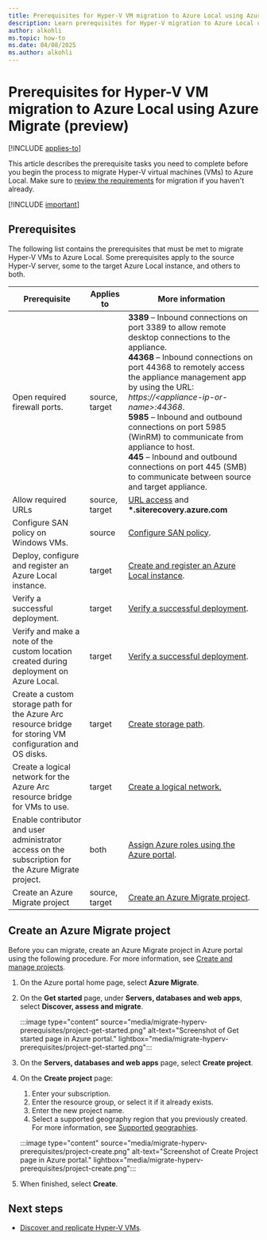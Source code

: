 ```yaml
--- 
title: Prerequisites for Hyper-V VM migration to Azure Local using Azure Migrate (preview)
description: Learn prerequisites for Hyper-V migration to Azure Local using Azure Migrate (preview).
author: alkohli
ms.topic: how-to
ms.date: 04/08/2025
ms.author: alkohli
---
```


# Prerequisites for Hyper-V VM migration to Azure Local using Azure Migrate (preview)

[!INCLUDE [applies-to](../includes/hci-applies-to-23h2.md)]

This article describes the prerequisite tasks you need to complete before you begin the process to migrate Hyper-V virtual machines (VMs) to Azure Local. Make sure to [review the requirements](migrate-hyperv-requirements.md) for migration if you haven't already.

[!INCLUDE [important](../includes/hci-preview.md)]

## Prerequisites

The following list contains the prerequisites that must be met to migrate Hyper-V VMs to Azure Local. Some prerequisites apply to the source Hyper-V server, some to the target Azure Local instance, and others to both.

|Prerequisite|Applies to|More information|
|--|--|--|
|Open required firewall ports.|source, target|**3389** – Inbound connections on port 3389 to allow remote desktop connections to the appliance. <br> **44368** – Inbound connections on port 44368 to remotely access the appliance management app by using the URL: *https:\//\<appliance-ip-or-name\>:44368*. <br> **5985** – Inbound and outbound connections on port 5985 (WinRM) to communicate from appliance to host. <br> **445** – Inbound and outbound connections on port 445 (SMB) to communicate between source and target appliance.|
|Allow required URLs |source, <br> target |[URL access](/azure/migrate/migrate-appliance#url-access) and <br> **\*.siterecovery.azure.com** |
|Configure SAN policy on Windows VMs.|source|[Configure SAN policy](/azure/migrate/prepare-for-migration#configure-san-policy).|
|Deploy, configure and register an Azure Local instance.|target|[Create and register an Azure Local instance](../deploy/deployment-introduction.md).|
| Verify a successful deployment. | target | [Verify a successful deployment](../deploy/deploy-via-portal.md#verify-a-successful-deployment). |
|Verify and make a note of the custom location created during deployment on Azure Local.|target|[Verify a successful deployment](../deploy/deploy-via-portal.md#verify-a-successful-deployment).|
|Create a custom storage path for the Azure Arc resource bridge for storing VM configuration and OS disks.|target| [Create storage path](../manage/create-storage-path.md).|
|Create a logical network for the Azure Arc resource bridge for VMs to use.|target|[Create a logical network.](../manage/create-logical-networks.md)|
|Enable contributor and user administrator access on the subscription for the Azure Migrate project.|both|[Assign Azure roles using the Azure portal](/azure/role-based-access-control/role-assignments-portal).|
|Create an Azure Migrate project|source, target|[Create an Azure Migrate project](#create-an-azure-migrate-project).|

## Create an Azure Migrate project

Before you can migrate, create an Azure Migrate project in Azure portal using the following procedure. For more information, see [Create and manage projects](/azure/migrate/create-manage-projects).

1. On the Azure portal home page, select **Azure Migrate**.

1. On the **Get started** page, under **Servers, databases and web apps**, select **Discover, assess and migrate**.

    :::image type="content" source="media/migrate-hyperv-prerequisites/project-get-started.png" alt-text="Screenshot of Get started page in Azure portal." lightbox="media/migrate-hyperv-prerequisites/project-get-started.png":::

1. On the **Servers, databases and web apps** page, select **Create project**.

1. On the **Create project** page:
    1. Enter your subscription.
    1. Enter the resource group, or select it if it already exists.
    1. Enter the new project name.
    1. Select a supported geography region that you previously created. For more information, see [Supported geographies](migrate-hyperv-requirements.md#supported-geographies).

    :::image type="content" source="media/migrate-hyperv-prerequisites/project-create.png" alt-text="Screenshot of Create Project page in Azure portal." lightbox="media/migrate-hyperv-prerequisites/project-create.png":::

1. When finished, select **Create**.

## Next steps

- [Discover and replicate Hyper-V VMs](migrate-hyperv-replicate.md).
